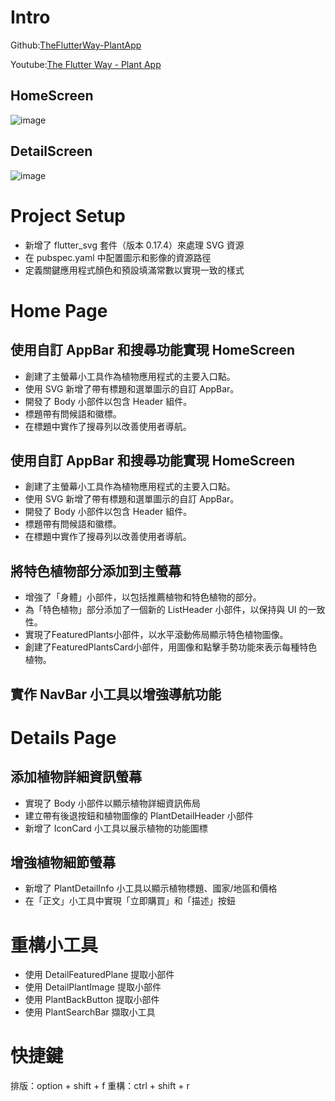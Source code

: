# Intro
Github:[TheFlutterWay-PlantApp](https://github.com/RainBowT0506/TheFlutterWay-PlantApp)

Youtube:[The Flutter Way - Plant App](https://www.youtube.com/watch?v=LN668OAUrK4)

## HomeScreen
![image](https://hackmd.io/_uploads/BJ2NFqJxJg.png)
## DetailScreen 
![image](https://hackmd.io/_uploads/HkwQs5kxJl.png)

# Project Setup
- 新增了 flutter_svg 套件（版本 0.17.4）來處理 SVG 資源
- 在 pubspec.yaml 中配置圖示和影像的資源路徑
- 定義關鍵應用程式顏色和預設填滿常數以實現一致的樣式
# Home Page
## 使用自訂 AppBar 和搜尋功能實現 HomeScreen

- 創建了主螢幕小工具作為植物應用程式的主要入口點。
- 使用 SVG 新增了帶有標題和選單圖示的自訂 AppBar。
- 開發了 Body 小部件以包含 Header 組件。
- 標題帶有問候語和徽標。
- 在標題中實作了搜尋列以改善使用者導航。

## 使用自訂 AppBar 和搜尋功能實現 HomeScreen

- 創建了主螢幕小工具作為植物應用程式的主要入口點。
- 使用 SVG 新增了帶有標題和選單圖示的自訂 AppBar。
- 開發了 Body 小部件以包含 Header 組件。
- 標題帶有問候語和徽標。
- 在標題中實作了搜尋列以改善使用者導航。

## 將特色植物部分添加到主螢幕
- 增強了「身體」小部件，以包括推薦植物和特色植物的部分。
- 為「特色植物」部分添加了一個新的 ListHeader 小部件，以保持與 UI 的一致性。
- 實現了FeaturedPlants小部件，以水平滾動佈局顯示特色植物圖像。
- 創建了FeaturedPlantsCard小部件，用圖像和點擊手勢功能來表示每種特色植物。

## 實作 NavBar 小工具以增強導航功能
# Details Page
## 添加植物詳細資訊螢幕
- 實現了 Body 小部件以顯示植物詳細資訊佈局
- 建立帶有後退按鈕和植物圖像的 PlantDetailHeader 小部件
- 新增了 IconCard 小工具以展示植物的功能圖標
## 增強植物細節螢幕
- 新增了 PlantDetailInfo 小工具以顯示植物標題、國家/地區和價格
- 在「正文」小工具中實現「立即購買」和「描述」按鈕
# 重構小工具
- 使用 DetailFeaturedPlane 提取小部件
- 使用 DetailPlantImage 提取小部件
- 使用 PlantBackButton 提取小部件
- 使用 PlantSearchBar 擷取小工具

# 快捷鍵
排版：option + shift + f
重構：ctrl + shift + r
